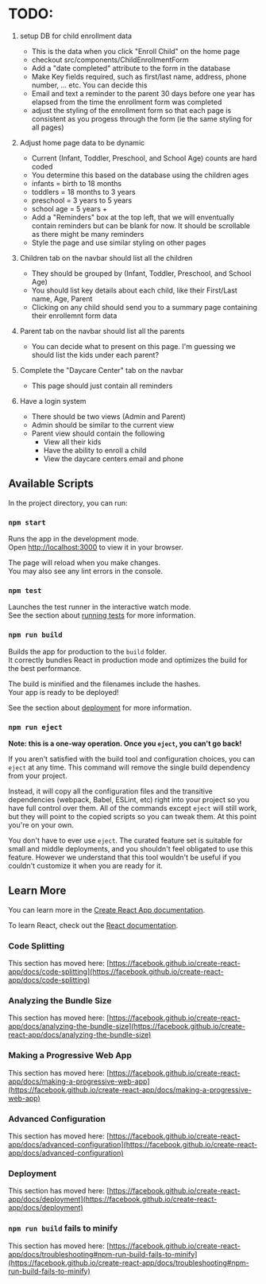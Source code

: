 # TODO:

1. setup DB for child enrollment data
   - This is the data when you click "Enroll Child" on the home page
   - checkout src/components/ChildEnrollmentForm
   - Add a "date completed" attribute to the form in the database
   - Make Key fields required, such as first/last name, address, phone number, ... etc. You can decide this
   - Email and text a reminder to the parent 30 days before one year has elapsed from the time the enrollment form was completed
   - adjust the styling of the enrollment form so that each page is consistent as you progess through the form (ie the same styling for all pages)
2. Adjust home page data to be dynamic
   - Current (Infant, Toddler, Preschool, and School Age) counts are hard coded
   - You determine this based on the database using the children ages
   - infants = birth to 18 months
   - toddlers = 18 months to 3 years
   - preschool = 3 years to 5 years
   - school age = 5 years +
   - Add a "Reminders" box at the top left, that we will enventually contain reminders but can be blank for now. It should be scrollable as there might be many reminders
   - Style the page and use similar styling on other pages
3. Children tab on the navbar should list all the children
   - They should be grouped by (Infant, Toddler, Preschool, and School Age)
   - You should list key details about each child, like their First/Last name, Age, Parent
   - Clicking on any child should send you to a summary page containing their enrollemnt form data
4. Parent tab on the navbar should list all the parents

   - You can decide what to present on this page. I'm guessing we should list the kids under each parent?

5. Complete the "Daycare Center" tab on the navbar

   - This page should just contain all reminders

6. Have a login system
   - There should be two views (Admin and Parent)
   - Admin should be similar to the current view
   - Parent view should contain the following
     - View all their kids
     - Have the ability to enroll a child
     - View the daycare centers email and phone

## Available Scripts

In the project directory, you can run:

### `npm start`

Runs the app in the development mode.\
Open [http://localhost:3000](http://localhost:3000) to view it in your browser.

The page will reload when you make changes.\
You may also see any lint errors in the console.

### `npm test`

Launches the test runner in the interactive watch mode.\
See the section about [running tests](https://facebook.github.io/create-react-app/docs/running-tests) for more information.

### `npm run build`

Builds the app for production to the `build` folder.\
It correctly bundles React in production mode and optimizes the build for the best performance.

The build is minified and the filenames include the hashes.\
Your app is ready to be deployed!

See the section about [deployment](https://facebook.github.io/create-react-app/docs/deployment) for more information.

### `npm run eject`

**Note: this is a one-way operation. Once you `eject`, you can't go back!**

If you aren't satisfied with the build tool and configuration choices, you can `eject` at any time. This command will remove the single build dependency from your project.

Instead, it will copy all the configuration files and the transitive dependencies (webpack, Babel, ESLint, etc) right into your project so you have full control over them. All of the commands except `eject` will still work, but they will point to the copied scripts so you can tweak them. At this point you're on your own.

You don't have to ever use `eject`. The curated feature set is suitable for small and middle deployments, and you shouldn't feel obligated to use this feature. However we understand that this tool wouldn't be useful if you couldn't customize it when you are ready for it.

## Learn More

You can learn more in the [Create React App documentation](https://facebook.github.io/create-react-app/docs/getting-started).

To learn React, check out the [React documentation](https://reactjs.org/).

### Code Splitting

This section has moved here: [https://facebook.github.io/create-react-app/docs/code-splitting](https://facebook.github.io/create-react-app/docs/code-splitting)

### Analyzing the Bundle Size

This section has moved here: [https://facebook.github.io/create-react-app/docs/analyzing-the-bundle-size](https://facebook.github.io/create-react-app/docs/analyzing-the-bundle-size)

### Making a Progressive Web App

This section has moved here: [https://facebook.github.io/create-react-app/docs/making-a-progressive-web-app](https://facebook.github.io/create-react-app/docs/making-a-progressive-web-app)

### Advanced Configuration

This section has moved here: [https://facebook.github.io/create-react-app/docs/advanced-configuration](https://facebook.github.io/create-react-app/docs/advanced-configuration)

### Deployment

This section has moved here: [https://facebook.github.io/create-react-app/docs/deployment](https://facebook.github.io/create-react-app/docs/deployment)

### `npm run build` fails to minify

This section has moved here: [https://facebook.github.io/create-react-app/docs/troubleshooting#npm-run-build-fails-to-minify](https://facebook.github.io/create-react-app/docs/troubleshooting#npm-run-build-fails-to-minify)
